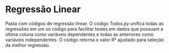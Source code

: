 # Regressão Linear

Pasta com códigos de regressão linear. O código Todos.py unifica todas as regressões em um só código para facilitar testes em dados que possuam a última coluna
como variáveis dependentes e todas as anteriores como variáveis independentes. O código retorna o valor R² ajustado para seleção da melhor regressão.
